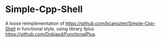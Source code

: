 # Simple-Cpp-Shell
A loose reimplementation of https://github.com/bcanozter/Simple-Cpp-Shell in functional style, using library fplus https://github.com/Dobiasd/FunctionalPlus.
